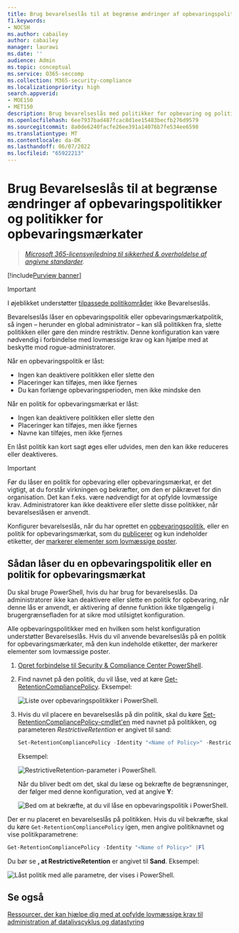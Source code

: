 ```yaml
---
title: Brug bevarelseslås til at begrænse ændringer af opbevaringspolitikker
f1.keywords:
- NOCSH
ms.author: cabailey
author: cabailey
manager: laurawi
ms.date: ''
audience: Admin
ms.topic: conceptual
ms.service: O365-seccomp
ms.collection: M365-security-compliance
ms.localizationpriority: high
search.appverid:
- MOE150
- MET150
description: Brug bevarelseslås med politikker for opbevaring og politikker for opbevaringsmærkat for at hjælpe dig med at opfylde lovmæssige krav og beskytte mod rogue-administratorer.
ms.openlocfilehash: 6ee7937bad487fcac8d1ee15483becfb276d9579
ms.sourcegitcommit: 8a0de6240facfe26ee391a14076b7fe534ee6598
ms.translationtype: MT
ms.contentlocale: da-DK
ms.lasthandoff: 06/07/2022
ms.locfileid: "65922213"
---
```

# <a name="use-preservation-lock-to-restrict-changes-to-retention-policies-and-retention-label-policies"></a>Brug Bevarelseslås til at begrænse ændringer af opbevaringspolitikker og politikker for opbevaringsmærkater

>*[Microsoft 365-licensvejledning til sikkerhed & overholdelse af angivne standarder](/office365/servicedescriptions/microsoft-365-service-descriptions/microsoft-365-tenantlevel-services-licensing-guidance/microsoft-365-security-compliance-licensing-guidance).*

[!include[Purview banner](../includes/purview-rebrand-banner.md)]

> [!IMPORTANT]
> I øjeblikket understøtter [tilpassede politikområder](retention.md#adaptive-or-static-policy-scopes-for-retention) ikke Bevarelseslås.

Bevarelseslås låser en opbevaringspolitik eller opbevaringsmærkatpolitik, så ingen – herunder en global administrator – kan slå politikken fra, slette politikken eller gøre den mindre restriktiv. Denne konfiguration kan være nødvendig i forbindelse med lovmæssige krav og kan hjælpe med at beskytte mod rogue-administratorer.

Når en opbevaringspolitik er låst:

- Ingen kan deaktivere politikken eller slette den
- Placeringer kan tilføjes, men ikke fjernes
- Du kan forlænge opbevaringsperioden, men ikke mindske den

Når en politik for opbevaringsmærkat er låst:

- Ingen kan deaktivere politikken eller slette den
- Placeringer kan tilføjes, men ikke fjernes
- Navne kan tilføjes, men ikke fjernes

En låst politik kan kort sagt øges eller udvides, men den kan ikke reduceres eller deaktiveres.

> [!IMPORTANT]
> Før du låser en politik for opbevaring eller opbevaringsmærkat, er det vigtigt, at du forstår virkningen og bekræfter, om den er påkrævet for din organisation. Det kan f.eks. være nødvendigt for at opfylde lovmæssige krav. Administratorer kan ikke deaktivere eller slette disse politikker, når bevarelseslåsen er anvendt.

Konfigurer bevarelseslås, når du har oprettet en [opbevaringspolitik](create-retention-policies.md), eller en politik for opbevaringsmærkat, som du [publicerer](create-apply-retention-labels.md) og kun indeholder etiketter, der [markerer elementer som lovmæssige poster](records-management.md#records).

## <a name="how-to-lock-a-retention-policy-or-retention-label-policy"></a>Sådan låser du en opbevaringspolitik eller en politik for opbevaringsmærkat

Du skal bruge PowerShell, hvis du har brug for bevarelseslås. Da administratorer ikke kan deaktivere eller slette en politik for opbevaring, når denne lås er anvendt, er aktivering af denne funktion ikke tilgængelig i brugergrænsefladen for at sikre mod utilsigtet konfiguration.

Alle opbevaringspolitikker med en hvilken som helst konfiguration understøtter Bevarelseslås. Hvis du vil anvende bevarelseslås på en politik for opbevaringsmærkater, må den kun indeholde etiketter, der markerer elementer som lovmæssige poster.

1. [Opret forbindelse til Security & Compliance Center PowerShell](/powershell/exchange/connect-to-scc-powershell).

2. Find navnet på den politik, du vil låse, ved at køre [Get-RetentionCompliancePolicy](/powershell/module/exchange/get-retentioncompliancepolicy). Eksempel:
    
   ![Liste over opbevaringspolitikker i PowerShell.](../media/retention-policy-preservation-lock-get-retentioncompliancepolicy.PNG)

3. Hvis du vil placere en bevarelseslås på din politik, skal du køre [Set-RetentionCompliancePolicy-cmdlet'en](/powershell/module/exchange/set-retentioncompliancepolicy) med navnet på politikken, og parameteren *RestrictiveRetention* er angivet til sand:
    
    ```powershell
    Set-RetentionCompliancePolicy -Identity "<Name of Policy>" -RestrictiveRetention $true
    ```
    
    Eksempel:
    
    ![RestrictiveRetention-parameter i PowerShell.](../media/retention-policy-preservation-lock-restrictiveretention.PNG)
    
     Når du bliver bedt om det, skal du læse og bekræfte de begrænsninger, der følger med denne konfiguration, ved at angive **Y**:
    
   ![Bed om at bekræfte, at du vil låse en opbevaringspolitik i PowerShell.](../media/retention-policy-preservation-lock-confirmation-prompt.PNG)

Der er nu placeret en bevarelseslås på politikken. Hvis du vil bekræfte, skal du køre `Get-RetentionCompliancePolicy` igen, men angive politiknavnet og vise politikparametrene:

```powershell
Get-RetentionCompliancePolicy -Identity "<Name of Policy>" |Fl
```

Du bør se **, at RestrictiveRetention** er angivet til **Sand**. Eksempel:

![Låst politik med alle parametre, der vises i PowerShell.](../media/retention-policy-preservation-lock-locked-policy.PNG)

## <a name="see-also"></a>Se også

[Ressourcer, der kan hjælpe dig med at opfylde lovmæssige krav til administration af datalivscyklus og datastyring](retention-regulatory-requirements.md)
